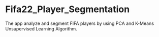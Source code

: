 # Fifa22_Player_Segmentation
The app analyze and segment FIFA players by using PCA and K-Means Unsupervised Learning Algorithm.
